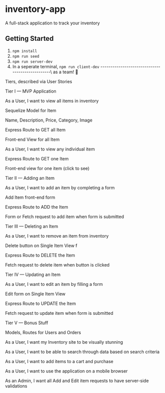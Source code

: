 # inventory-app

A full-stack application to track your inventory

## Getting Started

1. `npm install`
2. `npm run seed`
3. `npm run server-dev`
4. In a seperate terminal, `npm run client-dev`
   -------------------------------------------------\\
   as a team! 💪

Tiers, described via User Stories

Tier I — MVP Application

As a User, I want to view all items in inventory

Sequelize Model for Item

Name, Description, Price, Category, Image

Express Route to GET all Item

Front-end View for all Item

As a User, I want to view any individual item

Express Route to GET one Item

Front-end view for one item (click to see)

Tier II — Adding an Item

As a User, I want to add an item by completing a form

Add Item front-end form

Express Route to ADD the Item

Form or Fetch request to add item when form is submitted

Tier III — Deleting an Item

As a User, I want to remove an item from inventory

Delete button on Single Item View f

Express Route to DELETE the Item

Fetch request to delete item when button is clicked

Tier IV — Updating an Item

As a User, I want to edit an item by filling a form

Edit form on Single Item View

Express Route to UPDATE the Item

Fetch request to update item when form is submitted

Tier V — Bonus Stuff

Models, Routes for Users and Orders

As a User, I want my Inventory site to be visually stunning

As a User, I want to be able to search through data based on search criteria

As a User, I want to add items to a cart and purchase

As a User, I want to use the application on a mobile browser

As an Admin, I want all Add and Edit item requests to have server-side validations
